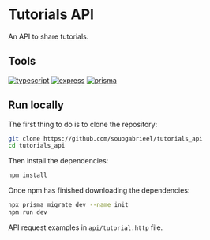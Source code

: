 # Tutorials API

An API to share tutorials.

## Tools

[![typescript](https://img.shields.io/badge/TypeScript-007ACC?style=for-the-badge&logo=typescript&logoColor=white)](https://www.typescriptlang.org/)
[![express](https://img.shields.io/badge/Express.js-404D59?style=for-the-badge)](https://expressjs.com/)
[![prisma](https://img.shields.io/badge/Prisma-3982CE?style=for-the-badge&logo=Prisma&logoColor=white)](https://www.prisma.io/)

## Run locally

The first thing to do is to clone the repository:

```sh
git clone https://github.com/souogabrieel/tutorials_api
cd tutorials_api
```

Then install the dependencies:

```sh
npm install
```

Once npm has finished downloading the dependencies:

```sh
npx prisma migrate dev --name init
npm run dev
```

API request examples in `api/tutorial.http` file.